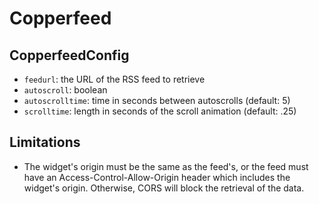 
# Copperfeed

## CopperfeedConfig

* `feedurl`: the URL of the RSS feed to retrieve
* `autoscroll`: boolean
* `autoscrolltime`: time in seconds between autoscrolls (default: 5)
* `scrolltime`: length in seconds of the scroll animation (default: .25)

## Limitations

* The widget's origin must be the same as the feed's, or the feed must have an Access-Control-Allow-Origin header which includes the widget's origin. Otherwise, CORS will block the retrieval of the data.
